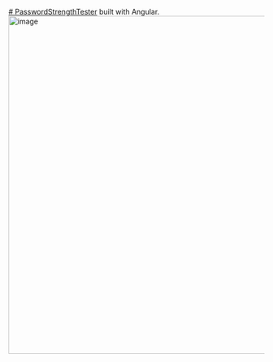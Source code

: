 [# PasswordStrengthTester](https://password-strength-tester-six.vercel.app/) built with Angular.
<img width="666" alt="image" src="https://github.com/Ydashchenko/password-strength-tester/assets/102611832/0b1686a0-a2d6-4709-9b03-c5a88810316e">

